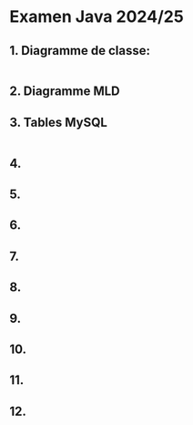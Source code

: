 # Examen Java 2024/25

## 1. Diagramme de classe:
```mermaid
```

## 2. Diagramme MLD

## 3. Tables MySQL

```mysql
```

## 4. 
## 5.  
## 6. 
## 7. 
## 8. 
## 9. 
## 10. 
## 11. 
## 12. 
